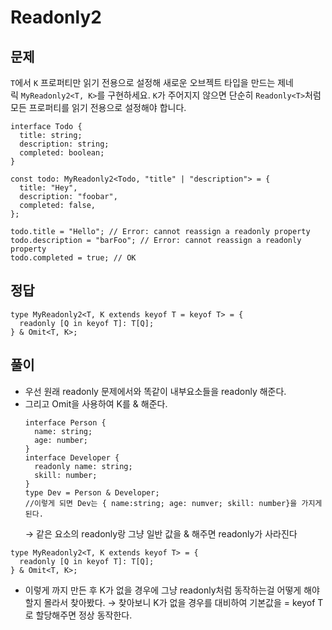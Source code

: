 # Readonly2

## 문제

`T`에서 `K` 프로퍼티만 읽기 전용으로 설정해 새로운 오브젝트 타입을 만드는 제네릭 `MyReadonly2<T, K>`를 구현하세요. `K`가 주어지지 않으면 단순히 `Readonly<T>`처럼 모든 프로퍼티를 읽기 전용으로 설정해야 합니다.

```tsx
interface Todo {
  title: string;
  description: string;
  completed: boolean;
}

const todo: MyReadonly2<Todo, "title" | "description"> = {
  title: "Hey",
  description: "foobar",
  completed: false,
};

todo.title = "Hello"; // Error: cannot reassign a readonly property
todo.description = "barFoo"; // Error: cannot reassign a readonly property
todo.completed = true; // OK
```

## 정답

```tsx
type MyReadonly2<T, K extends keyof T = keyof T> = {
  readonly [Q in keyof T]: T[Q];
} & Omit<T, K>;
```

## 풀이

- 우선 원래 readonly 문제에서와 똑같이 내부요소들을 readonly 해준다.
- 그리고 Omit을 사용하여 K를 & 해준다.
  ```tsx
  interface Person {
    name: string;
    age: number;
  }
  interface Developer {
    readonly name: string;
    skill: number;
  }
  type Dev = Person & Developer;
  //이렇게 되면 Dev는 { name:string; age: numver; skill: number}을 가지게 된다.
  ```
  → 같은 요소의 readonly랑 그냥 일반 값을 & 해주면 readonly가 사라진다

```tsx
type MyReadonly2<T, K extends keyof T> = {
  readonly [Q in keyof T]: T[Q];
} & Omit<T, K>;
```

- 이렇게 까지 만든 후 K가 없을 경우에 그냥 readonly처럼 동작하는걸 어떻게 해야할지 몰라서 찾아봤다.
  → 찾아보니 K가 없을 경우를 대비하여 기본값을 = keyof T 로 할당해주면 정상 동작한다.
